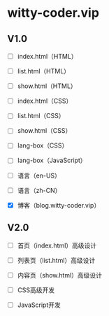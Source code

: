 # witty-coder.vip

## V1.0

- [ ] index.html（HTML）

- [ ] list.html（HTML）

- [ ] show.html（HTML）

- [ ] index.html（CSS）

- [ ] list.html（CSS）

- [ ] show.html（CSS）

- [ ] lang-box（CSS）

- [ ] lang-box（JavaScript）

- [ ] 语言（en-US）

- [ ] 语言（zh-CN）

- [x] 博客（blog.witty-coder.vip）

## V2.0

- [ ] 首页（index.html）高级设计

- [ ] 列表页（list.html）高级设计

- [ ] 内容页（show.html）高级设计

- [ ] CSS高级开发

- [ ] JavaScript开发
